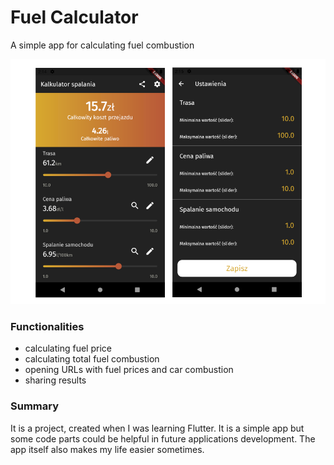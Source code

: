 # Fuel Calculator

A simple app for calculating fuel combustion

![iu-image](https://github.com/Wojw99/fuel-calculator/blob/main/ui-present-fuel.png)


### Functionalities
- calculating fuel price
- calculating total fuel combustion
- opening URLs with fuel prices and car combustion
- sharing results

### Summary 
It is a project, created when I was learning Flutter. It is a simple app but some code parts could be helpful in future applications development. The app itself also makes my life easier sometimes.
